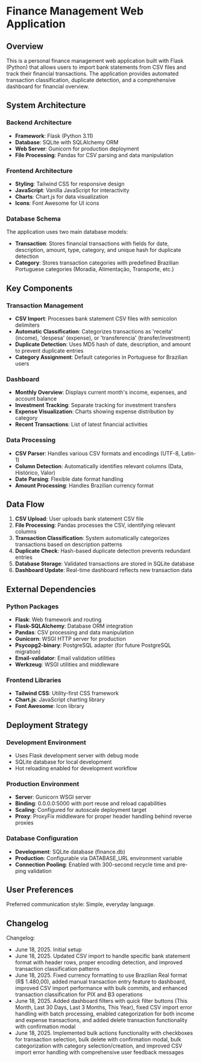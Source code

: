 # Finance Management Web Application

## Overview

This is a personal finance management web application built with Flask (Python) that allows users to import bank statements from CSV files and track their financial transactions. The application provides automated transaction classification, duplicate detection, and a comprehensive dashboard for financial overview.

## System Architecture

### Backend Architecture
- **Framework**: Flask (Python 3.11)
- **Database**: SQLite with SQLAlchemy ORM
- **Web Server**: Gunicorn for production deployment
- **File Processing**: Pandas for CSV parsing and data manipulation

### Frontend Architecture
- **Styling**: Tailwind CSS for responsive design
- **JavaScript**: Vanilla JavaScript for interactivity
- **Charts**: Chart.js for data visualization
- **Icons**: Font Awesome for UI icons

### Database Schema
The application uses two main database models:
- **Transaction**: Stores financial transactions with fields for date, description, amount, type, category, and unique hash for duplicate detection
- **Category**: Stores transaction categories with predefined Brazilian Portuguese categories (Moradia, Alimentação, Transporte, etc.)

## Key Components

### Transaction Management
- **CSV Import**: Processes bank statement CSV files with semicolon delimiters
- **Automatic Classification**: Categorizes transactions as 'receita' (income), 'despesa' (expense), or 'transferencia' (transfer/investment)
- **Duplicate Detection**: Uses MD5 hash of date, description, and amount to prevent duplicate entries
- **Category Assignment**: Default categories in Portuguese for Brazilian users

### Dashboard
- **Monthly Overview**: Displays current month's income, expenses, and account balance
- **Investment Tracking**: Separate tracking for investment transfers
- **Expense Visualization**: Charts showing expense distribution by category
- **Recent Transactions**: List of latest financial activities

### Data Processing
- **CSV Parser**: Handles various CSV formats and encodings (UTF-8, Latin-1)
- **Column Detection**: Automatically identifies relevant columns (Data, Histórico, Valor)
- **Date Parsing**: Flexible date format handling
- **Amount Processing**: Handles Brazilian currency format

## Data Flow

1. **CSV Upload**: User uploads bank statement CSV file
2. **File Processing**: Pandas processes the CSV, identifying relevant columns
3. **Transaction Classification**: System automatically categorizes transactions based on description patterns
4. **Duplicate Check**: Hash-based duplicate detection prevents redundant entries
5. **Database Storage**: Validated transactions are stored in SQLite database
6. **Dashboard Update**: Real-time dashboard reflects new transaction data

## External Dependencies

### Python Packages
- **Flask**: Web framework and routing
- **Flask-SQLAlchemy**: Database ORM integration
- **Pandas**: CSV processing and data manipulation
- **Gunicorn**: WSGI HTTP server for production
- **Psycopg2-binary**: PostgreSQL adapter (for future PostgreSQL migration)
- **Email-validator**: Email validation utilities
- **Werkzeug**: WSGI utilities and middleware

### Frontend Libraries
- **Tailwind CSS**: Utility-first CSS framework
- **Chart.js**: JavaScript charting library
- **Font Awesome**: Icon library

## Deployment Strategy

### Development Environment
- Uses Flask development server with debug mode
- SQLite database for local development
- Hot reloading enabled for development workflow

### Production Environment
- **Server**: Gunicorn WSGI server
- **Binding**: 0.0.0.0:5000 with port reuse and reload capabilities
- **Scaling**: Configured for autoscale deployment target
- **Proxy**: ProxyFix middleware for proper header handling behind reverse proxies

### Database Configuration
- **Development**: SQLite database (finance.db)
- **Production**: Configurable via DATABASE_URL environment variable
- **Connection Pooling**: Enabled with 300-second recycle time and pre-ping validation

## User Preferences

Preferred communication style: Simple, everyday language.

## Changelog

Changelog:
- June 18, 2025. Initial setup
- June 18, 2025. Updated CSV import to handle specific bank statement format with header rows, proper encoding detection, and improved transaction classification patterns
- June 18, 2025. Fixed currency formatting to use Brazilian Real format (R$ 1.480,00), added manual transaction entry feature to dashboard, improved CSV import performance with bulk commits, and enhanced transaction classification for PIX and B3 operations
- June 18, 2025. Added dashboard filters with quick filter buttons (This Month, Last 30 Days, Last 3 Months, This Year), fixed CSV import error handling with batch processing, enabled categorization for both income and expense transactions, and added delete transaction functionality with confirmation modal
- June 18, 2025. Implemented bulk actions functionality with checkboxes for transaction selection, bulk delete with confirmation modal, bulk categorization with category selection/creation, and improved CSV import error handling with comprehensive user feedback messages